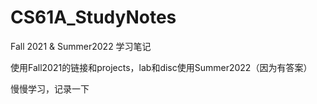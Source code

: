 # CS61A_StudyNotes
Fall 2021 & Summer2022 学习笔记

使用Fall2021的链接和projects，lab和disc使用Summer2022（因为有答案）

慢慢学习，记录一下
